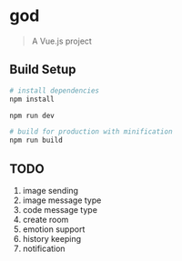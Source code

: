# god

> A Vue.js project

## Build Setup

``` bash
# install dependencies
npm install

npm run dev

# build for production with minification
npm run build
```

## TODO
1. image sending
1. image message type
1. code message type
1. create room
1. emotion support
1. history keeping
1. notification